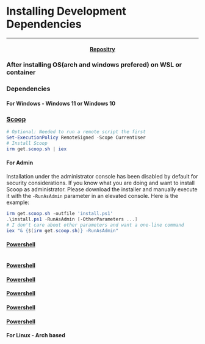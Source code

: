 # Installing Development Dependencies

<hr>

<h4 align="center">
<a href="link here">Repositry</a>
</h4>

### After installing OS(arch and windows prefered) on WSL or container

### Dependencies

#### For Windows - Windows 11 or Windows 10

<h3><a href="https://scoop.sh">Scoop</a></h3>

```powershell
# Optional: Needed to run a remote script the first
Set-ExecutionPolicy RemoteSigned -Scope CurrentUser
# Install Scoop
irm get.scoop.sh | iex
```

#### For Admin

Installation under the administrator console has been disabled by default for security considerations. If you know what you are doing and want to install Scoop as administrator. Please download the installer and manually execute it with the `-RunAsAdmin` parameter in an elevated console. Here is the example:

```powershell
irm get.scoop.sh -outfile 'install.ps1'
.\install.ps1 -RunAsAdmin [-OtherParameters ...]
# I don't care about other parameters and want a one-line command
iex "& {$(irm get.scoop.sh)} -RunAsAdmin"
```

<h4><a href="https://github.com/PowerShell/PowerShell">Powershell</a></h4>

```powershell

```

 <h4><a href="">Powershell</a></h4>
 <h4><a href="">Powershell</a></h4>
 <h4><a href="">Powershell</a></h4>
 <h4><a href="">Powershell</a></h4>
 <h4><a href="">Powershell</a></h4>

#### For Linux - Arch based
